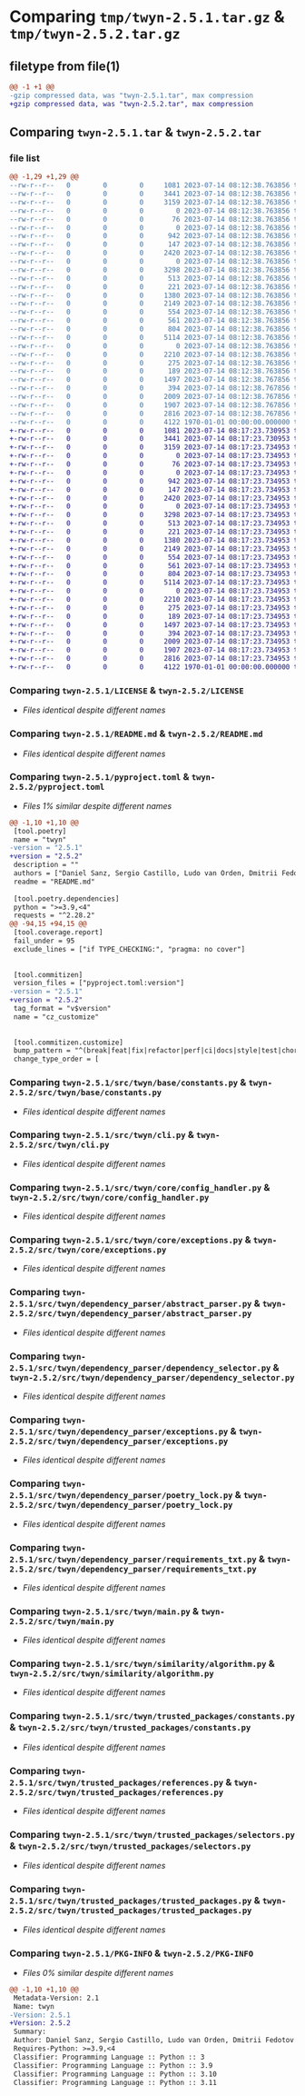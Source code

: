 # Comparing `tmp/twyn-2.5.1.tar.gz` & `tmp/twyn-2.5.2.tar.gz`

## filetype from file(1)

```diff
@@ -1 +1 @@
-gzip compressed data, was "twyn-2.5.1.tar", max compression
+gzip compressed data, was "twyn-2.5.2.tar", max compression
```

## Comparing `twyn-2.5.1.tar` & `twyn-2.5.2.tar`

### file list

```diff
@@ -1,29 +1,29 @@
--rw-r--r--   0        0        0     1081 2023-07-14 08:12:38.763856 twyn-2.5.1/LICENSE
--rw-r--r--   0        0        0     3441 2023-07-14 08:12:38.763856 twyn-2.5.1/README.md
--rw-r--r--   0        0        0     3159 2023-07-14 08:12:38.763856 twyn-2.5.1/pyproject.toml
--rw-r--r--   0        0        0        0 2023-07-14 08:12:38.763856 twyn-2.5.1/src/twyn/__init__.py
--rw-r--r--   0        0        0       76 2023-07-14 08:12:38.763856 twyn-2.5.1/src/twyn/__version__.py
--rw-r--r--   0        0        0        0 2023-07-14 08:12:38.763856 twyn-2.5.1/src/twyn/base/__init__.py
--rw-r--r--   0        0        0      942 2023-07-14 08:12:38.763856 twyn-2.5.1/src/twyn/base/constants.py
--rw-r--r--   0        0        0      147 2023-07-14 08:12:38.763856 twyn-2.5.1/src/twyn/base/exceptions.py
--rw-r--r--   0        0        0     2420 2023-07-14 08:12:38.763856 twyn-2.5.1/src/twyn/cli.py
--rw-r--r--   0        0        0        0 2023-07-14 08:12:38.763856 twyn-2.5.1/src/twyn/core/__init__.py
--rw-r--r--   0        0        0     3298 2023-07-14 08:12:38.763856 twyn-2.5.1/src/twyn/core/config_handler.py
--rw-r--r--   0        0        0      513 2023-07-14 08:12:38.763856 twyn-2.5.1/src/twyn/core/exceptions.py
--rw-r--r--   0        0        0      221 2023-07-14 08:12:38.763856 twyn-2.5.1/src/twyn/dependency_parser/__init__.py
--rw-r--r--   0        0        0     1380 2023-07-14 08:12:38.763856 twyn-2.5.1/src/twyn/dependency_parser/abstract_parser.py
--rw-r--r--   0        0        0     2149 2023-07-14 08:12:38.763856 twyn-2.5.1/src/twyn/dependency_parser/dependency_selector.py
--rw-r--r--   0        0        0      554 2023-07-14 08:12:38.763856 twyn-2.5.1/src/twyn/dependency_parser/exceptions.py
--rw-r--r--   0        0        0      561 2023-07-14 08:12:38.763856 twyn-2.5.1/src/twyn/dependency_parser/poetry_lock.py
--rw-r--r--   0        0        0      804 2023-07-14 08:12:38.763856 twyn-2.5.1/src/twyn/dependency_parser/requirements_txt.py
--rw-r--r--   0        0        0     5114 2023-07-14 08:12:38.763856 twyn-2.5.1/src/twyn/main.py
--rw-r--r--   0        0        0        0 2023-07-14 08:12:38.763856 twyn-2.5.1/src/twyn/similarity/__init__.py
--rw-r--r--   0        0        0     2210 2023-07-14 08:12:38.763856 twyn-2.5.1/src/twyn/similarity/algorithm.py
--rw-r--r--   0        0        0      275 2023-07-14 08:12:38.763856 twyn-2.5.1/src/twyn/similarity/exceptions.py
--rw-r--r--   0        0        0      189 2023-07-14 08:12:38.763856 twyn-2.5.1/src/twyn/trusted_packages/__init__.py
--rw-r--r--   0        0        0     1497 2023-07-14 08:12:38.767856 twyn-2.5.1/src/twyn/trusted_packages/constants.py
--rw-r--r--   0        0        0      394 2023-07-14 08:12:38.767856 twyn-2.5.1/src/twyn/trusted_packages/exceptions.py
--rw-r--r--   0        0        0     2009 2023-07-14 08:12:38.767856 twyn-2.5.1/src/twyn/trusted_packages/references.py
--rw-r--r--   0        0        0     1907 2023-07-14 08:12:38.767856 twyn-2.5.1/src/twyn/trusted_packages/selectors.py
--rw-r--r--   0        0        0     2816 2023-07-14 08:12:38.767856 twyn-2.5.1/src/twyn/trusted_packages/trusted_packages.py
--rw-r--r--   0        0        0     4122 1970-01-01 00:00:00.000000 twyn-2.5.1/PKG-INFO
+-rw-r--r--   0        0        0     1081 2023-07-14 08:17:23.730953 twyn-2.5.2/LICENSE
+-rw-r--r--   0        0        0     3441 2023-07-14 08:17:23.730953 twyn-2.5.2/README.md
+-rw-r--r--   0        0        0     3159 2023-07-14 08:17:23.734953 twyn-2.5.2/pyproject.toml
+-rw-r--r--   0        0        0        0 2023-07-14 08:17:23.734953 twyn-2.5.2/src/twyn/__init__.py
+-rw-r--r--   0        0        0       76 2023-07-14 08:17:23.734953 twyn-2.5.2/src/twyn/__version__.py
+-rw-r--r--   0        0        0        0 2023-07-14 08:17:23.734953 twyn-2.5.2/src/twyn/base/__init__.py
+-rw-r--r--   0        0        0      942 2023-07-14 08:17:23.734953 twyn-2.5.2/src/twyn/base/constants.py
+-rw-r--r--   0        0        0      147 2023-07-14 08:17:23.734953 twyn-2.5.2/src/twyn/base/exceptions.py
+-rw-r--r--   0        0        0     2420 2023-07-14 08:17:23.734953 twyn-2.5.2/src/twyn/cli.py
+-rw-r--r--   0        0        0        0 2023-07-14 08:17:23.734953 twyn-2.5.2/src/twyn/core/__init__.py
+-rw-r--r--   0        0        0     3298 2023-07-14 08:17:23.734953 twyn-2.5.2/src/twyn/core/config_handler.py
+-rw-r--r--   0        0        0      513 2023-07-14 08:17:23.734953 twyn-2.5.2/src/twyn/core/exceptions.py
+-rw-r--r--   0        0        0      221 2023-07-14 08:17:23.734953 twyn-2.5.2/src/twyn/dependency_parser/__init__.py
+-rw-r--r--   0        0        0     1380 2023-07-14 08:17:23.734953 twyn-2.5.2/src/twyn/dependency_parser/abstract_parser.py
+-rw-r--r--   0        0        0     2149 2023-07-14 08:17:23.734953 twyn-2.5.2/src/twyn/dependency_parser/dependency_selector.py
+-rw-r--r--   0        0        0      554 2023-07-14 08:17:23.734953 twyn-2.5.2/src/twyn/dependency_parser/exceptions.py
+-rw-r--r--   0        0        0      561 2023-07-14 08:17:23.734953 twyn-2.5.2/src/twyn/dependency_parser/poetry_lock.py
+-rw-r--r--   0        0        0      804 2023-07-14 08:17:23.734953 twyn-2.5.2/src/twyn/dependency_parser/requirements_txt.py
+-rw-r--r--   0        0        0     5114 2023-07-14 08:17:23.734953 twyn-2.5.2/src/twyn/main.py
+-rw-r--r--   0        0        0        0 2023-07-14 08:17:23.734953 twyn-2.5.2/src/twyn/similarity/__init__.py
+-rw-r--r--   0        0        0     2210 2023-07-14 08:17:23.734953 twyn-2.5.2/src/twyn/similarity/algorithm.py
+-rw-r--r--   0        0        0      275 2023-07-14 08:17:23.734953 twyn-2.5.2/src/twyn/similarity/exceptions.py
+-rw-r--r--   0        0        0      189 2023-07-14 08:17:23.734953 twyn-2.5.2/src/twyn/trusted_packages/__init__.py
+-rw-r--r--   0        0        0     1497 2023-07-14 08:17:23.734953 twyn-2.5.2/src/twyn/trusted_packages/constants.py
+-rw-r--r--   0        0        0      394 2023-07-14 08:17:23.734953 twyn-2.5.2/src/twyn/trusted_packages/exceptions.py
+-rw-r--r--   0        0        0     2009 2023-07-14 08:17:23.734953 twyn-2.5.2/src/twyn/trusted_packages/references.py
+-rw-r--r--   0        0        0     1907 2023-07-14 08:17:23.734953 twyn-2.5.2/src/twyn/trusted_packages/selectors.py
+-rw-r--r--   0        0        0     2816 2023-07-14 08:17:23.734953 twyn-2.5.2/src/twyn/trusted_packages/trusted_packages.py
+-rw-r--r--   0        0        0     4122 1970-01-01 00:00:00.000000 twyn-2.5.2/PKG-INFO
```

### Comparing `twyn-2.5.1/LICENSE` & `twyn-2.5.2/LICENSE`

 * *Files identical despite different names*

### Comparing `twyn-2.5.1/README.md` & `twyn-2.5.2/README.md`

 * *Files identical despite different names*

### Comparing `twyn-2.5.1/pyproject.toml` & `twyn-2.5.2/pyproject.toml`

 * *Files 1% similar despite different names*

```diff
@@ -1,10 +1,10 @@
 [tool.poetry]
 name = "twyn"
-version = "2.5.1"
+version = "2.5.2"
 description = ""
 authors = ["Daniel Sanz, Sergio Castillo, Ludo van Orden, Dmitrii Fedotov"]
 readme = "README.md"
 
 [tool.poetry.dependencies]
 python = ">=3.9,<4"
 requests = "^2.28.2"
@@ -94,15 +94,15 @@
 [tool.coverage.report]
 fail_under = 95
 exclude_lines = ["if TYPE_CHECKING:", "pragma: no cover"]
 
 
 [tool.commitizen]
 version_files = ["pyproject.toml:version"]
-version = "2.5.1"
+version = "2.5.2"
 tag_format = "v$version"
 name = "cz_customize"
 
 
 [tool.commitizen.customize]
 bump_pattern = "^(break|feat|fix|refactor|perf|ci|docs|style|test|chore|revert|build)(\\(.+\\))?(!)?"
 change_type_order = [
```

### Comparing `twyn-2.5.1/src/twyn/base/constants.py` & `twyn-2.5.2/src/twyn/base/constants.py`

 * *Files identical despite different names*

### Comparing `twyn-2.5.1/src/twyn/cli.py` & `twyn-2.5.2/src/twyn/cli.py`

 * *Files identical despite different names*

### Comparing `twyn-2.5.1/src/twyn/core/config_handler.py` & `twyn-2.5.2/src/twyn/core/config_handler.py`

 * *Files identical despite different names*

### Comparing `twyn-2.5.1/src/twyn/core/exceptions.py` & `twyn-2.5.2/src/twyn/core/exceptions.py`

 * *Files identical despite different names*

### Comparing `twyn-2.5.1/src/twyn/dependency_parser/abstract_parser.py` & `twyn-2.5.2/src/twyn/dependency_parser/abstract_parser.py`

 * *Files identical despite different names*

### Comparing `twyn-2.5.1/src/twyn/dependency_parser/dependency_selector.py` & `twyn-2.5.2/src/twyn/dependency_parser/dependency_selector.py`

 * *Files identical despite different names*

### Comparing `twyn-2.5.1/src/twyn/dependency_parser/exceptions.py` & `twyn-2.5.2/src/twyn/dependency_parser/exceptions.py`

 * *Files identical despite different names*

### Comparing `twyn-2.5.1/src/twyn/dependency_parser/poetry_lock.py` & `twyn-2.5.2/src/twyn/dependency_parser/poetry_lock.py`

 * *Files identical despite different names*

### Comparing `twyn-2.5.1/src/twyn/dependency_parser/requirements_txt.py` & `twyn-2.5.2/src/twyn/dependency_parser/requirements_txt.py`

 * *Files identical despite different names*

### Comparing `twyn-2.5.1/src/twyn/main.py` & `twyn-2.5.2/src/twyn/main.py`

 * *Files identical despite different names*

### Comparing `twyn-2.5.1/src/twyn/similarity/algorithm.py` & `twyn-2.5.2/src/twyn/similarity/algorithm.py`

 * *Files identical despite different names*

### Comparing `twyn-2.5.1/src/twyn/trusted_packages/constants.py` & `twyn-2.5.2/src/twyn/trusted_packages/constants.py`

 * *Files identical despite different names*

### Comparing `twyn-2.5.1/src/twyn/trusted_packages/references.py` & `twyn-2.5.2/src/twyn/trusted_packages/references.py`

 * *Files identical despite different names*

### Comparing `twyn-2.5.1/src/twyn/trusted_packages/selectors.py` & `twyn-2.5.2/src/twyn/trusted_packages/selectors.py`

 * *Files identical despite different names*

### Comparing `twyn-2.5.1/src/twyn/trusted_packages/trusted_packages.py` & `twyn-2.5.2/src/twyn/trusted_packages/trusted_packages.py`

 * *Files identical despite different names*

### Comparing `twyn-2.5.1/PKG-INFO` & `twyn-2.5.2/PKG-INFO`

 * *Files 0% similar despite different names*

```diff
@@ -1,10 +1,10 @@
 Metadata-Version: 2.1
 Name: twyn
-Version: 2.5.1
+Version: 2.5.2
 Summary: 
 Author: Daniel Sanz, Sergio Castillo, Ludo van Orden, Dmitrii Fedotov
 Requires-Python: >=3.9,<4
 Classifier: Programming Language :: Python :: 3
 Classifier: Programming Language :: Python :: 3.9
 Classifier: Programming Language :: Python :: 3.10
 Classifier: Programming Language :: Python :: 3.11
```

